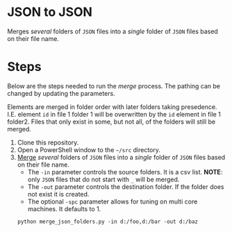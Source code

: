 # JSON to JSON

Merges _several_ folders of `JSON` files into a _single_ folder of `JSON` files based on their file name.

# Steps

Below are the steps needed to run the _merge_ process.
The pathing can be changed by updating the parameters.

Elements are merged in folder order with later folders taking presedence.
I.E. element `id` in file 1 folder 1 will be overwritten by the `id` element in file 1 folder2.
Files that only exist in some, but not all, of the folders will still be merged.

1. Clone this repository.
2. Open a PowerShell window to the `~/src` directory.
3. [Merge](../src/merge_json_folders.py) _several_ folders of `JSON` files into a _single_ folder of `JSON` files based on their file name.
   * The `-in` parameter controls the source folders.
     It is a csv list.
     **NOTE**: only `JSON` files that do not start with `_` will be merged.     
   * The `-out` parameter controls the destination folder.
     If the folder does not exist it is created.
   * The optional `-spc` parameter allows for tuning on multi core machines.
     It defaults to 1.
   ```{ps1}
   python merge_json_folders.py -in d:/foo,d:/bar -out d:/baz
   ```
